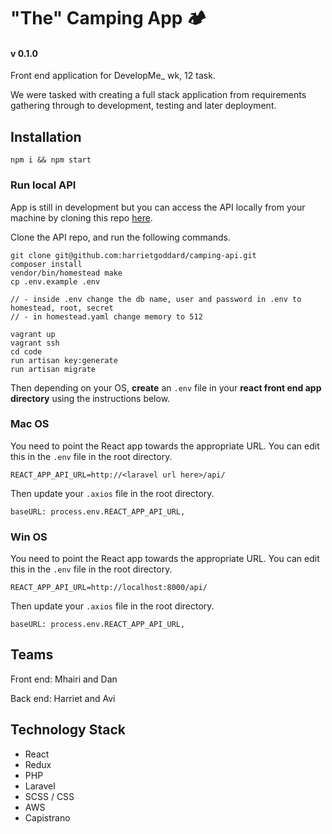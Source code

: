 # "The" Camping App 🏕️
#### v 0.1.0

Front end application for DevelopMe_ wk, 12 task.

We were tasked with creating a full stack application from requirements gathering through to development, testing and later deployment.

## Installation

```
npm i && npm start
```


### Run local API

App is still in development but you can access the API locally from your machine by cloning this repo [here](https://github.com/harrietgoddard/camping-api).

Clone the API repo, and run the following commands.

```
git clone git@github.com:harrietgoddard/camping-api.git
composer install
vendor/bin/homestead make
cp .env.example .env

// - inside .env change the db name, user and password in .env to homestead, root, secret
// - in homestead.yaml change memory to 512

vagrant up
vagrant ssh
cd code
run artisan key:generate
run artisan migrate
```

Then depending on your OS, **create** an `.env` file in your **react front end app directory** using the instructions below.

### Mac OS

You need to point the React app towards the appropriate URL. You can edit this in the `.env` file in the root directory.

```
REACT_APP_API_URL=http://<laravel url here>/api/
```

Then update your `.axios` file in the root directory.

```
baseURL: process.env.REACT_APP_API_URL,
```

### Win OS

You need to point the React app towards the appropriate URL. You can edit this in the `.env` file in the root directory.

```
REACT_APP_API_URL=http://localhost:8000/api/
```

Then update your `.axios` file in the root directory.

```
baseURL: process.env.REACT_APP_API_URL,
```

## Teams

Front end: Mhairi and Dan

Back end: Harriet and Avi

## Technology Stack

- React
- Redux
- PHP
- Laravel
- SCSS / CSS
- AWS
- Capistrano
